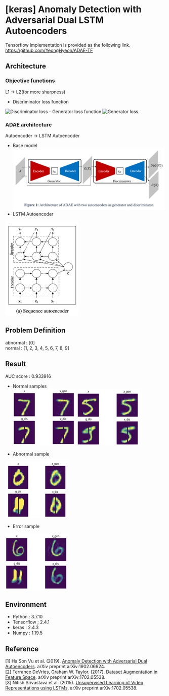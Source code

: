 [keras] Anomaly Detection with Adversarial Dual LSTM Autoencoders
===
Tensorflow implementation is provided as the following link.  
https://github.com/YeongHyeon/ADAE-TF
## Architecture
### Objective functions  
L1 -> L2(for more sharpness)
- Discriminator loss function  
<img src="https://latex.codecogs.com/svg.latex?\Large&space;\mathcal{L}_D=\|X-D(X)\|_{2}-\|G(X)-D(G(X))\|_{2}" title="Discriminator loss" />  
- Generator loss function  
<img src="https://latex.codecogs.com/svg.latex?\Large&space;\mathcal{L}_G=\|X-G(X)\|_{2}+\|G(X)-D(G(X))\|_{2}" title="Generator loss" />  


### ADAE architecture
Autoencoder -> LSTM Autoencoder
- Base model  
![base model](./figures/base_model.png)  
- LSTM Autoencoder  
<img src="./figures/lstm_autoencoder.png" width="230" height="300">

## Problem Definition
abnormal : [0]  
normal : [1, 2, 3, 4, 5, 6, 7, 8, 9]  

## Result
AUC score : 0.933916  
- Normal samples  
<img src="./figures/normal_sample1.png" width="200" height="180"><img src="./figures/normal_sample2.png" width="200" height="180">

- Abnormal sample  
<img src="./figures/abnormal_sample.png" width="200" height="180">  

- Error sample  
<img src="./figures/normal_error.png" width="200" height="180">  

## Environment
- Python : 3.7.10  
- Tensorflow ; 2.4.1  
- keras : 2.4.3  
- Numpy : 1.19.5  

## Reference
[1] Ha Son Vu et al. (2019). <a href="https://arxiv.org/abs/1902.06924">Anomaly Detection with Adversarial Dual Autoencoders</a>. arXiv preprint arXiv:1902.06924.  
[2] Terrance DeVries, Graham W. Taylor. (2017). <a href="https://arxiv.org/abs/1702.05538">Dataset Augmentation in Feature Space</a>. arXiv preprint arXiv:1702.05538.  
[3] Nitish Srivastava et al. (2015). <a href="https://arxiv.org/abs/1502.04681">Unsupervised Learning of Video Representations using LSTMs</a>. arXiv preprint arXiv:1702.05538.  
